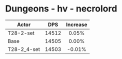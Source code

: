 # Dungeons - hv - necrolord
| Actor | DPS | Increase |
|---|:---:|:---:|
|T28-2-set|14512|0.05%|
|Base|14505|0.00%|
|T28-2_4-set|14503|-0.01%|
